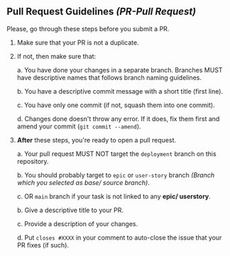 ## Pull Request Guidelines _(PR-Pull Request)_
Please, go through these steps before you submit a PR.

1. Make sure that your PR is not a duplicate.
2. If not, then make sure that:

    a. You have done your changes in a separate branch. Branches MUST have descriptive names that follows branch naming guidelines.

    b. You have a descriptive commit message with a short title (first line).

    c. You have only one commit (if not, squash them into one commit).

    d. Changes done doesn't throw any error. If it does, fix them first and amend your commit (`git commit --amend`).

3. **After** these steps, you're ready to open a pull request.

    a. Your pull request MUST NOT target the `deployment` branch on this repository. 
    
    b. You should probably target to `epic` or `user-story` branch _(Branch which you selected as base/ source branch)_.
    
    c. OR `main` branch if your task is not linked to any **epic/ userstory**.
    
    b. Give a descriptive title to your PR.

    c. Provide a description of your changes.

    d. Put `closes #XXXX` in your comment to auto-close the issue that your PR fixes (if such).

